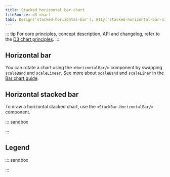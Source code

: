 ```yaml
---
title: Stacked horizontal bar chart
fileSource: d3-chart
tabs: Design('stacked-horizontal-bar'), A11y('stacked-horizontal-bar-a11y'), API('stacked-horizontal-bar-api'), Examples('stacked-horizontal-bar-d3-code'), Changelog('d3-chart-changelog')
---
```


::: tip
For core principles, concept description, API and changelog, refer to the [D3 chart principles](/data-display/d3-chart/d3-chart).
:::

## Horizontal bar

You can rotate a chart using the `<HorizontalBar/>` component by swapping `scaleBand` and `scaleLinear`. See more about `scaleBand` and `scaleLiner` in the [Bar chart guide](/data-display/bar-chart/bar-chart-d3-code#addc35).

## Horizontal stacked bar

To draw a horizontal stacked chart, use the `<StackBar.HorizontalBar/>` component.

::: sandbox

<script lang="tsx">
import React from 'react';
import { Plot, StackBar, YAxis, XAxis, HoverRect } from '@semcore/ui/d3-chart';
import { scaleLinear, scaleBand } from 'd3-scale';
import { Flex, Box } from '@semcore/ui/flex-box';
import { Text } from '@semcore/ui/typography';

const Demo = () => {
  const MARGIN = 40;
  const width = 500;
  const height = 300;

  const xScale = scaleLinear()
    .range([MARGIN * 2, width - MARGIN])
    .domain([0, 20]);

  const yScale = scaleBand()
    .range([height - MARGIN, MARGIN])
    .domain(data.map((d) => d.category))
    .paddingInner(0.4)
    .paddingOuter(0.2);

  return (
    <Plot data={data} scale={[xScale, yScale]} width={width} height={height}>
      <YAxis hide={false}>
        <YAxis.Ticks />
      </YAxis>
      <XAxis>
        <XAxis.Ticks />
        <XAxis.Grid />
      </XAxis>
      <HoverRect.Tooltip y='category' wMin={100}>
        {({ yIndex }) => {
          return {
            children: (
              <>
                <HoverRect.Tooltip.Title>{data[yIndex].category}</HoverRect.Tooltip.Title>
                <Flex justifyContent='space-between'>
                  <HoverRect.Tooltip.Dot mr={4}>Stack 1</HoverRect.Tooltip.Dot>
                  <Text bold>{data[yIndex].bar1}</Text>
                </Flex>
                <Flex mt={2} justifyContent='space-between'>
                  <HoverRect.Tooltip.Dot mr={4}>Stack 2</HoverRect.Tooltip.Dot>
                  <Text bold>{data[yIndex].bar2}</Text>
                </Flex>
                <Flex mt={2} justifyContent='space-between'>
                  <Box mr={4}>Total</Box>
                  <Text bold>{data[yIndex].bar1 + data[yIndex].bar2}</Text>
                </Flex>
              </>
            ),
          };
        }}
      </HoverRect.Tooltip>
      <StackBar y='category'>
        <StackBar.HorizontalBar x='bar1' />
        <StackBar.HorizontalBar x='bar2' />
      </StackBar>
    </Plot>
  );
};

const data = [...Array(5).keys()].map((d, i) => ({
  category: `Category ${i}`,
  bar1: Math.random() * 10,
  bar2: Math.random() * 10,
}));
</script>

:::

## Legend

::: sandbox

<script lang="tsx">
import React from 'react';
import {
  Plot,
  StackBar,
  YAxis,
  XAxis,
  ChartLegend,
  makeDataHintsContainer,
} from '@semcore/ui/d3-chart';
import { scaleLinear, scaleBand } from 'd3-scale';
import { Flex } from '@semcore/ui/flex-box';
import Card from '@semcore/ui/card';

const dataHints = makeDataHintsContainer();

const Demo = () => {
  const MARGIN = 40;
  const width = 500;
  const height = 300;

  const xScale = scaleLinear()
    .range([MARGIN * 2, width - MARGIN])
    .domain([0, 20]);

  const yScale = scaleBand()
    .range([height - MARGIN, MARGIN])
    .domain(data.map((d) => d.category))
    .paddingInner(0.4)
    .paddingOuter(0.2);

  const [legendItems, setLegendItems] = React.useState(
    Object.keys(data[0])
      .filter((name) => name !== 'category')
      .map((item, index) => {
        return {
          id: item,
          label: `Dataset${item}`,
          checked: true,
          color: `chart-palette-order-${index + 1}`,
        };
      }),
  );

  const [highlightedLine, setHighlightedLine] = React.useState(-1);

  const handleChangeVisible = React.useCallback((id: string, isVisible: boolean) => {
    setLegendItems((prevItems) => {
      return prevItems.map((item) => {
        if (item.id === id) {
          item.checked = isVisible;
        }

        return item;
      });
    });
  }, []);

  const handleMouseEnter = React.useCallback((id: string) => {
    setHighlightedLine(legendItems.findIndex((line) => line.id === id));
  }, []);
  const handleMouseLeave = React.useCallback(() => {
    setHighlightedLine(-1);
  }, []);

  return (
    <Card w={'550px'}>
      <Card.Header pt={4}>
        <Card.Title tag={'h4'} m={0} inline={true}>
          Chart legend
        </Card.Title>
      </Card.Header>
      <Card.Body tag={Flex} direction='column'>
        <ChartLegend
          items={legendItems}
          onChangeVisibleItem={handleChangeVisible}
          onMouseEnterItem={handleMouseEnter}
          onMouseLeaveItem={handleMouseLeave}
          dataHints={dataHints}
        />
        <Plot
          data={data}
          scale={[xScale, yScale]}
          width={width}
          height={height}
          dataHints={dataHints}
        >
          <YAxis>
            <YAxis.Ticks />
            <YAxis.Grid />
          </YAxis>
          <XAxis>
            <XAxis.Ticks />
          </XAxis>
          <StackBar y='category'>
            {legendItems.map((stack, index) => {
              return (
                stack.checked && (
                  <StackBar.HorizontalBar
                    x={stack.id}
                    key={stack.id}
                    color={stack.color}
                    transparent={highlightedLine !== -1 && highlightedLine !== index}
                  />
                )
              );
            })}
          </StackBar>
        </Plot>
      </Card.Body>
    </Card>
  );
};

const data = [...Array(5).keys()].map((d, i) => ({
  category: `Category ${i}`,
  1: Math.random() * 5,
  2: Math.random() * 5,
  3: Math.random() * 5,
}));
</script>

:::
